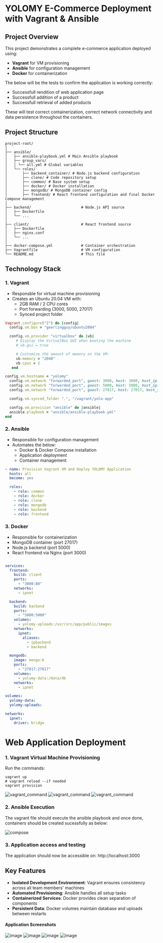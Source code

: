 # YOLOMY E-Commerce Deployment with Vagrant & Ansible

## Project Overview
This project demonstrates a complete e-commerce application deployed using:
- **Vagrant** for VM provisioning
- **Ansible** for configuration management
- **Docker** for containerization


The below will be the tests to confirm the application is working correctly:
- Successfull rendition of web application page
- Successfull addition of a product
- Successfull retrieval of added products

These will test correct containerization, correct network connectivity and data persistence throughout the containers.

## Project Structure
```
project-root/
│
├── ansible/
│   ├── ansible-playbook.yml # Main Ansible playbook
│   ├── group_vars/
│   │ └── all.yml # Global variables
│   └── roles/
│       ├── backend_container/ # Node.js backend configuration
│       ├── clone/ # Code repository setup
│       ├── common/ # Base system setup
│       ├── docker/ # Docker installation
│       ├── mongodb/ # MongoDB container config
│       ├── frontend/ # React frontend configuration and final Docker Compose management
│
├── backend/                       # Node.js API source
│   ├── Dockerfile
│   └── ...
│
├── client/                        # React frontend source
│   ├── Dockerfile
│   ├── nginx.conf
│   └── ...
│
├── docker-compose.yml             # Container orchestration
├── Vagrantfile                    # VM configuration
└── README.md                      # This file
```
## Technology Stack

### 1. Vagrant
- Responsble for virtual machine provisioning
- Creates an Ubuntu 20.04 VM with:
  - 2GB RAM / 2 CPU cores
  - Port forwarding (3000, 5000, 27017)
  - Synced project folder

```ruby
Vagrant.configure("2") do |config|
  config.vm.box = "geerlingguy/ubuntu2004"

  config.vm.provider "virtualbox" do |vb|
     # Display the VirtualBox GUI when booting the machine
     # vb.gui = true

     # Customize the amount of memory on the VM:
     vb.memory = "2048"
     vb.cpus = 2
   end

config.vm.hostname = "yolomy"
  config.vm.network "forwarded_port", guest: 3000, host: 3000, host_ip: "127.0.0.1"
  config.vm.network "forwarded_port", guest: 5000, host: 5000, host_ip: "127.0.0.1"
  config.vm.network "forwarded_port", guest: 27017, host: 27017, host_ip: "127.0.0.1"

  config.vm.synced_folder ".", "/vagrant/yolo-app"

  config.vm.provision "ansible" do |ansible|
  ansible.playbook = "ansible/ansible-playbook.yml"
end
```
### 2. Ansible
- Responsible for configuration management
- Automates the below:
  -   Docker & Docker Compose installation
  -   Application deployment
  -   Container management

```yml
- name: Provision Vagrant VM and Deploy YOLOMY Application
  hosts: all
  become: yes

  roles:
    - role: common
    - role: docker
    - role: clone
    - role: mongodb
    - role: backend
    - role: frontend
```
### 3. Docker
- Responsible for containerization
-   MongoDB container (port 27017)
-   Node.js backend (port 5000)
-   React frontend via Nginx (port 3000)
```yml

services:
  frontend:
    build: client
    ports:
      - "3000:80"
    networks:
      - ipnet

  backend:
    build: backend
    ports:
      - "5000:5000"
    volumes:
      - yolomy-uploads:/usr/src/app/public/images
    networks:
      ipnet:
        aliases:
          - ipbackend
          - backend

  mongodb:
    image: mongo:6
    ports:
      - "27017:27017"
    volumes:
      - yolomy-data:/data/db
    networks:
      - ipnet

volumes:
  yolomy-data:
  yolomy-uploads:

networks:
  ipnet:
    driver: bridge
```
# Web Application Deployment

### 1. Vagrant Virtual Machine Provisioning
Run the commands:
```
vagrant up
# vagrant reload --if needed
vagrant provision
```
![vagrant_command](./vagrantup.png "vagrant_command")
![vagrant_command](./vagrantup1.png "vagrant_command")
![vagrant_command](./vagrantup2.png "vagrant_command")

### 2. Ansible Execution
The vagrant file should execute the ansible playbook and once done, containers should be created sucessfully as below:

![compose](./compose.png "compose")
### 3. Application access and testing
The application should now be accessible on: http://localhost:3000

## Key Features
-   **Isolated Development Environment**: Vagrant ensures consistency across all team members' machines
-   **Automated Provisioning**: Ansible handles all setup tasks
-   **Containerized Services**: Docker provides clean separation of components
-   **Persistent Data**: Docker volumes maintain database and uploads between restarts


#### Application Screenshots
![image](./image1.png "image")
![image](./image2.png "image")
![image](./image3.png "image")
![image](./image4.png "image")